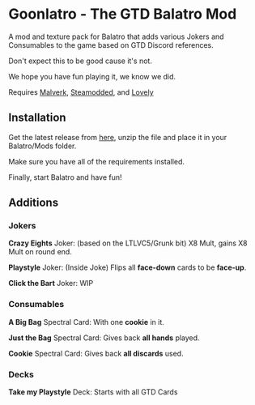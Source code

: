 # Goonlatro - The GTD Balatro Mod

A mod and texture pack for Balatro that adds various Jokers and Consumables to the game based on GTD Discord references.

Don't expect this to be good cause it's not.

We hope you have fun playing it, we know we did.

Requires [Malverk](https://github.com/Eremel/Malverk), [Steamodded](https://github.com/Steamodded/smods), and [Lovely](https://github.com/ethangreen-dev/lovely-injector)

## Installation
Get the latest release from [here](https://github.com/GMO298/goonlatro/releases), unzip the file and place it in your Balatro/Mods folder.

Make sure you have all of the requirements installed.

Finally, start Balatro and have fun!

## Additions

### Jokers
**Crazy Eights** Joker: (based on the LTLVC5/Grunk bit) X8 Mult, gains X8 Mult on round end.

**Playstyle** Joker: (Inside Joke) Flips all **face-down** cards to be **face-up**.

**Click the Bart** Joker: WIP

### Consumables
**A Big Bag** Spectral Card: With one **cookie** in it.

**Just the Bag** Spectral Card: Gives back **all hands** played.

**Cookie** Spectral Card: Gives back **all discards** used.

### Decks
**Take my Playstyle** Deck: Starts with all GTD Cards
